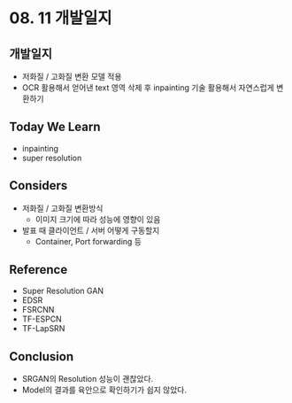 # 08. 11 개발일지

## 개발일지

- 저화질 / 고화질 변환 모델 적용
- OCR 활용해서 얻어낸 text 영역 삭제 후 inpainting 기술 활용해서 자연스럽게 변환하기

## Today We Learn

- inpainting
- super resolution

## Considers

- 저화질 / 고화질 변환방식
  - 이미지 크기에 따라 성능에 영향이 있음
- 발표 때 클라이언트 / 서버 어떻게 구동할지
  - Container, Port forwarding 등

## Reference

- Super Resolution GAN
- EDSR
- FSRCNN
- TF-ESPCN
- TF-LapSRN

## Conclusion

- SRGAN의 Resolution 성능이 괜찮았다.
- Model의 결과를 육안으로 확인하기가 쉽지 않았다.
